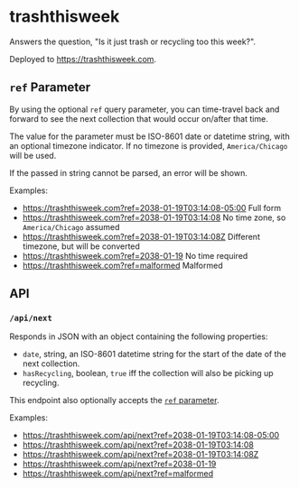 # trashthisweek

Answers the question, "Is it just trash or recycling too this week?".

Deployed to <https://trashthisweek.com>.

## `ref` Parameter

By using the optional `ref` query parameter, you can time-travel back and
forward to see the next collection that would occur on/after that time.

The value for the parameter must be ISO-8601 date or datetime string, with an
optional timezone indicator. If no timezone is provided, `America/Chicago` will
be used.

If the passed in string cannot be parsed, an error will be shown.

Examples:

- <https://trashthisweek.com?ref=2038-01-19T03:14:08-05:00> Full form
- <https://trashthisweek.com?ref=2038-01-19T03:14:08> No time zone, so `America/Chicago` assumed
- <https://trashthisweek.com?ref=2038-01-19T03:14:08Z> Different timezone, but will be converted
- <https://trashthisweek.com?ref=2038-01-19> No time required
- <https://trashthisweek.com?ref=malformed> Malformed

## API

### `/api/next`

Responds in JSON with an object containing the following properties:

- `date`, string, an ISO-8601 datetime string for the start of the date of the next collection.
- `hasRecycling`, boolean, `true` iff the collection will also be picking up recycling.

This endpoint also optionally accepts the [`ref` parameter](#ref-parameter).

Examples:

- <https://trashthisweek.com/api/next?ref=2038-01-19T03:14:08-05:00>
- <https://trashthisweek.com/api/next?ref=2038-01-19T03:14:08>
- <https://trashthisweek.com/api/next?ref=2038-01-19T03:14:08Z>
- <https://trashthisweek.com/api/next?ref=2038-01-19>
- <https://trashthisweek.com/api/next?ref=malformed>
